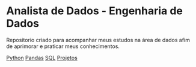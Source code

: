 # Analista de Dados - Engenharia de Dados

Repositorio criado para acompanhar meus estudos na área de dados afim de aprimorar e praticar meus conhecimentos.


[Python](./python/100daysOfPython.md)
[Pandas](./pandas/pandas.md)
[SQL](./sql/sql.md)
[Projetos](./)

 